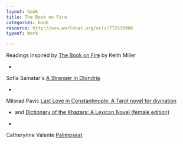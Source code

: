 ```yaml
---
layout: book
title: The Book on Fire
categories: book
resource: http://uva.worldcat.org/oclc/772530906
typeof: Work

---
```


Readings inspired by <a href="http://uva.worldcat.org/oclc/772530906">
<span property="rdfs:label">The Book on Fire</span></a> by
<a resource="http://dbpedia.org/resource/Keith_Miller" typeof="Person" property="creator">
<span property="rdfs:label">Keith Miller</span></a>

* <span resource="http://uva.worldcat.org/oclc/756582258" typeof="Work" property="purdom:lead_to">
<span resource="http://dbpedia.org/resource/Sofia_Samatar" typeof="Person" property="creator"><span property="rdfs:label">Sofia Samatar</span></span>'s
<a href="http://uva.worldcat.org/oclc/756582258">
<span property="rdfs:label">A Stranger in Olondria</span></a>
</span>

* <span resource="http://uva.worldcat.org/oclc/47696637" typeof="Work" property="purdom:lead_to">
<span resource="http://dbpedia.org/resource/Milorad_Pavić" typeof="Person" property="creator"><span property="rdfs:label">Milorad Pavic</span></span>
<a href="http://uva.worldcat.org/oclc/47696637"><span property="rdfs:label">Last Love in Constantinople: A Tarot novel for divination</span></a>
</span>

* and <a href="http://uva.worldcat.org/oclc/18163210" typeof="Work" property="purdom:lead_to">
<span property="rdfs:label">Dictionary of the Khazars: A Lexicon Novel (female edition)</span></a>

* <span resource="http://uva.worldcat.org/oclc/232129602" typeof="Work" property="purdom:lead_to">
<span resource="http://dbpedia.org/resource/Catherynne_M._Valente" typeof="Person" property="creator">
<span property="rdfs:label">Catherynne Valente</span></span> <a href="http://uva.worldcat.org/oclc/232129602">
<span property="rdfs:label">Palimpsest</span></a>
</span>

